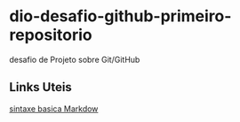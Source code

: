 # dio-desafio-github-primeiro-repositorio
desafio de Projeto sobre Git/GitHub

## Links Uteis
  [sintaxe basica Markdow]( https://www.markdownguide.org/basic-syntax/)
